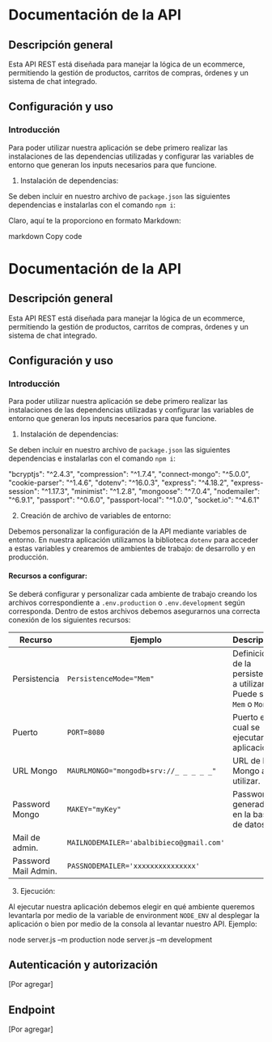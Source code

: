 # Documentación de la API

## Descripción general

Esta API REST está diseñada para manejar la lógica de un ecommerce, permitiendo la gestión de productos, carritos de compras, órdenes y un sistema de chat integrado.

## Configuración y uso

### Introducción

Para poder utilizar nuestra aplicación se debe primero realizar las instalaciones de las dependencias utilizadas y configurar las variables de entorno que generan los inputs necesarios para que funcione. 

1. Instalación de dependencias: 

Se deben incluir en nuestro archivo de `package.json` las siguientes dependencias e instalarlas con el comando `npm i`:

Claro, aquí te la proporciono en formato Markdown:

markdown
Copy code
# Documentación de la API

## Descripción general

Esta API REST está diseñada para manejar la lógica de un ecommerce, permitiendo la gestión de productos, carritos de compras, órdenes y un sistema de chat integrado.

## Configuración y uso

### Introducción

Para poder utilizar nuestra aplicación se debe primero realizar las instalaciones de las dependencias utilizadas y configurar las variables de entorno que generan los inputs necesarios para que funcione. 

1. Instalación de dependencias: 

Se deben incluir en nuestro archivo de `package.json` las siguientes dependencias e instalarlas con el comando `npm i`:

"bcryptjs": "^2.4.3",
"compression": "^1.7.4",
"connect-mongo": "^5.0.0",
"cookie-parser": "^1.4.6",
"dotenv": "^16.0.3",
"express": "^4.18.2",
"express-session": "^1.17.3",
"minimist": "^1.2.8",
"mongoose": "^7.0.4",
"nodemailer": "^6.9.1",
"passport": "^0.6.0",
"passport-local": "^1.0.0",
"socket.io": "^4.6.1"


2. Creación de archivo de variables de entorno: 

Debemos personalizar la configuración de la API mediante variables de entorno. En nuestra aplicación utilizamos la biblioteca `dotenv` para acceder a estas variables y crearemos de ambientes de trabajo: de desarrollo y en producción. 

#### Recursos a configurar: 

Se deberá configurar y personalizar cada ambiente de trabajo creando los archivos correspondiente a `.env.production` o `.env.development` según corresponda. Dentro de estos archivos debemos asegurarnos una correcta conexión de los siguientes recursos:

Recurso | Ejemplo | Descripción
------------ | ------------- | -------------
Persistencia | `PersistenceMode="Mem"` | Definición de la persistencia a utilizar. Puede ser `Mem` o `Mongo`.
Puerto | `PORT=8080` | Puerto en el cual se ejecutará la aplicación.
URL Mongo | `MAURLMONGO="mongodb+srv://_ _ _ _ _"` | URL de DB Mongo a utilizar.
Password Mongo | `MAKEY="myKey"` | Password generado en la base de datos.
Mail de admin. | `MAILNODEMAILER='abalbibieco@gmail.com'` |
Password Mail Admin. | `PASSNODEMAILER='xxxxxxxxxxxxxxx'` |

3. Ejecución:

Al ejecutar nuestra aplicación debemos elegir en qué ambiente queremos levantarla por medio de la variable de environment `NODE_ENV` al desplegar la aplicación o bien por medio de la consola al levantar nuestro API. Ejemplo:

node server.js –m production
node server.js –m development


## Autenticación y autorización

[Por agregar]

## Endpoint

[Por agregar]
